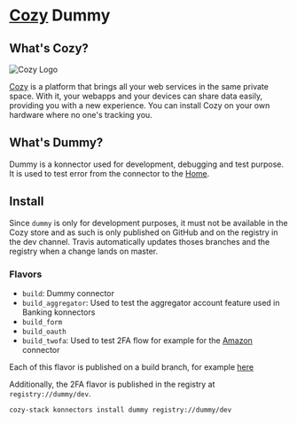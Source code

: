 [Cozy][cozy] Dummy
=======================================

What's Cozy?
------------

![Cozy Logo](https://cdn.rawgit.com/cozy/cozy-guidelines/master/templates/cozy_logo_small.svg)

[Cozy] is a platform that brings all your web services in the same private space. With it, your webapps and your devices can share data easily, providing you with a new experience. You can install Cozy on your own hardware where no one's tracking you.

What's Dummy?
--------------------------

Dummy is a konnector used for development, debugging and test purpose. It is used to test error from the connector to the [Home][].

Install
-------

Since `dummy` is only for development purposes, it must not be available in the Cozy store and as such is only published
on GitHub and on the registry in the dev channel. Travis automatically updates thoses branches and the registry when a
change lands on master.

### Flavors

- `build`: Dummy connector
- `build_aggregator`: Used to test the aggregator account feature used in Banking konnectors
- `build_form`
- `build_oauth`
- `build_twofa`: Used to test 2FA flow for example for the [Amazon](https://github.com/konnectors/amazon) connector

Each of this flavor is published on a build branch, for example [here](https://github.com/konnectors/dummy/tree/build_twofa)

Additionally, the 2FA flavor is published in the registry at `registry://dummy/dev`.

```bash
cozy-stack konnectors install dummy registry://dummy/dev
```

[cozy]: https://cozy.io "Cozy Cloud"
[Home]: https://github.com/cozy/cozy-home
